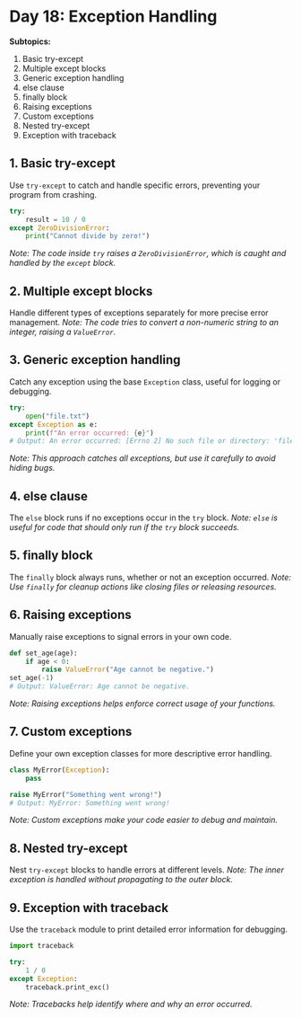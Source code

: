 # Day 18: Exception Handling
**Subtopics:**
1. Basic try-except
2. Multiple except blocks
3. Generic exception handling
4. else clause
5. finally block
6. Raising exceptions
7. Custom exceptions
8. Nested try-except
9. Exception with traceback

## 1. Basic try-except

Use `try-except` to catch and handle specific errors, preventing your program from crashing.
```python
try:
    result = 10 / 0
except ZeroDivisionError:
    print("Cannot divide by zero!")
```
*Note: The code inside `try` raises a `ZeroDivisionError`, which is caught and handled by the `except` block.*

## 2. Multiple except blocks

Handle different types of exceptions separately for more precise error management.
*Note: The code tries to convert a non-numeric string to an integer, raising a `ValueError`.*

## 3. Generic exception handling

Catch any exception using the base `Exception` class, useful for logging or debugging.
```python
try:
    open("file.txt")
except Exception as e:
    print(f"An error occurred: {e}")
# Output: An error occurred: [Errno 2] No such file or directory: 'file.txt'
```
*Note: This approach catches all exceptions, but use it carefully to avoid hiding bugs.*

## 4. else clause

The `else` block runs if no exceptions occur in the `try` block.
*Note: `else` is useful for code that should only run if the `try` block succeeds.*

## 5. finally block

The `finally` block always runs, whether or not an exception occurred.
*Note: Use `finally` for cleanup actions like closing files or releasing resources.*

## 6. Raising exceptions

Manually raise exceptions to signal errors in your own code.
```python
def set_age(age):
    if age < 0:
        raise ValueError("Age cannot be negative.")
set_age(-1)
# Output: ValueError: Age cannot be negative.
```
*Note: Raising exceptions helps enforce correct usage of your functions.*

## 7. Custom exceptions

Define your own exception classes for more descriptive error handling.
```python
class MyError(Exception):
    pass

raise MyError("Something went wrong!")
# Output: MyError: Something went wrong!
```
*Note: Custom exceptions make your code easier to debug and maintain.*

## 8. Nested try-except

Nest `try-except` blocks to handle errors at different levels.
*Note: The inner exception is handled without propagating to the outer block.*

## 9. Exception with traceback

Use the `traceback` module to print detailed error information for debugging.
```python
import traceback

try:
    1 / 0
except Exception:
    traceback.print_exc()
```
*Note: Tracebacks help identify where and why an error occurred.*
